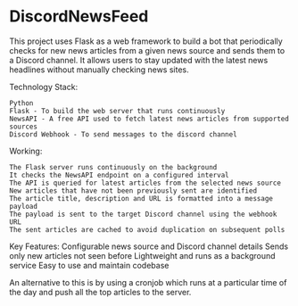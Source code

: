 # DiscordNewsFeed
This project uses Flask as a web framework to build a bot that periodically checks for new news articles from a given news source and sends them to a Discord channel. It allows users to stay updated with the latest news headlines without manually checking news sites.

Technology Stack:

    Python
    Flask - To build the web server that runs continuously
    NewsAPI - A free API used to fetch latest news articles from supported sources
    Discord Webhook - To send messages to the discord channel

Working:

    The Flask server runs continuously on the background
    It checks the NewsAPI endpoint on a configured interval
    The API is queried for latest articles from the selected news source
    New articles that have not been previously sent are identified
    The article title, description and URL is formatted into a message payload
    The payload is sent to the target Discord channel using the webhook URL
    The sent articles are cached to avoid duplication on subsequent polls

Key Features:
    Configurable news source and Discord channel details
    Sends only new articles not seen before
    Lightweight and runs as a background service
    Easy to use and maintain codebase
    
An alternative to this is by using a cronjob which runs at a particular time of the day and push all the top articles to the server.
